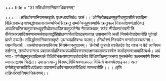 +++
title = "31 तन्निर्धारणानियमाधिकरणम्"

+++
।।तन्निर्धारणानियमस्तदृष्टेः पृथग्ध्यप्रतिबंधः फलं।। 'ओमित्येतदक्षरमुद्गीथमुपासीते'त्यादिना विहितानामङ्गावबद्धोपासनानामव्यभिचरितक्रतु सम्बन्धिजुहूपस्थापितक्रतुफल निराकांक्षपर्णतादिवत् अव्यभिचरितक्रतुसम्बन्ध्यूद्गीथोपस्थापितक्रतुफलेनैव नैराकांक्ष्यात् 'तदेव नीर्यवत्तरंभवती'ति वीर्यवत्तरत्वादिश्रवणानामर्थवादत्वाद्व्रीहिप्रोक्षणपर्णतादिवदङ्गत्वात् उपासनानि क्रतौ नियमेनोपादेयानीति पूर्वपक्षे प्राप्ते उच्यते- तन्निर्द्धारणानियमस्तदृष्टेः पृथग्ध्यप्रतिबन्धः फलम्।।निर्धारणं निश्चयेन मनसोऽवस्थापनम्। ध्यानमित्यर्थः। तस्योपासनस्यानियमः नियमेनाननुष्ठानम्। 'तेनोभौ कुरुतो यश्चैतदेवं वेद यश्च न वेदे'त्यनियम दर्शनात्, तस्योपासनस्य प्रबलकर्माप्रतिबन्धरूपवीर्यवत्तरत्वलक्षणफलान्तरवत्त्वेन कर्माङ्गत्वाभावादित्यर्थः। अयं भावः- पर्णतोदुम्बुरत्वादिस्थले विधिविभक्त्यश्रवणादर्थवादेनैव विधिशक्तिमुपजनय्य पुनस्तेनैव फलसमर्पणे विरम्य व्यापाराद्वाक्यं भिद्येत। उपासनायान्तु विस्पष्टविधिश्रवणान्नफल विधित्वे वाक्यबेदशङ्का। अतः पर्णतोदुम्बरतादिविध्यपेक्षया उपासनवेधर्वैषम्यात्फलविधित्वं सस्भवतीति।। ।।इति तन्निर्धारणानियमाधिकरणम्।।